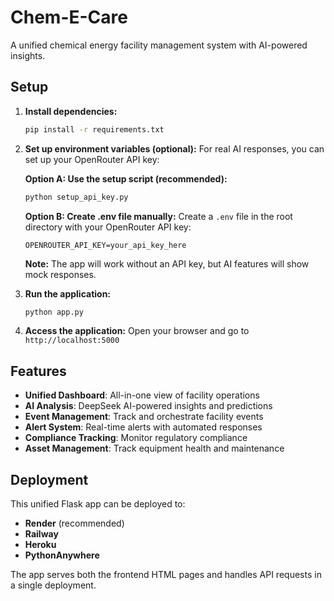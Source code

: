 # Chem-E-Care

A unified chemical energy facility management system with AI-powered insights.

## Setup

1. **Install dependencies:**
   ```bash
   pip install -r requirements.txt
   ```

2. **Set up environment variables (optional):**
   For real AI responses, you can set up your OpenRouter API key:
   
   **Option A: Use the setup script (recommended):**
   ```bash
   python setup_api_key.py
   ```
   
   **Option B: Create .env file manually:**
   Create a `.env` file in the root directory with your OpenRouter API key:
   ```
   OPENROUTER_API_KEY=your_api_key_here
   ```
   
   **Note:** The app will work without an API key, but AI features will show mock responses.

3. **Run the application:**
   ```bash
   python app.py
   ```

4. **Access the application:**
   Open your browser and go to `http://localhost:5000`

## Features

- **Unified Dashboard**: All-in-one view of facility operations
- **AI Analysis**: DeepSeek AI-powered insights and predictions
- **Event Management**: Track and orchestrate facility events
- **Alert System**: Real-time alerts with automated responses
- **Compliance Tracking**: Monitor regulatory compliance
- **Asset Management**: Track equipment health and maintenance

## Deployment

This unified Flask app can be deployed to:
- **Render** (recommended)
- **Railway**
- **Heroku**
- **PythonAnywhere**

The app serves both the frontend HTML pages and handles API requests in a single deployment.
